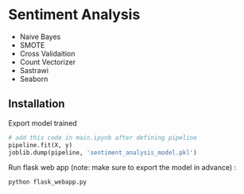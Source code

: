 # Sentiment Analysis

- Naive Bayes
- SMOTE
- Cross Validaition
- Count Vectorizer
- Sastrawi
- Seaborn

## Installation

Export model trained

```python
# add this code in main.ipynb after defining pipeline
pipeline.fit(X, y)
joblib.dump(pipeline, 'sentiment_analysis_model.pkl')
```

Run flask web app (note: make sure to export  the model in advance) :

```bash
python flask_webapp.py
```
